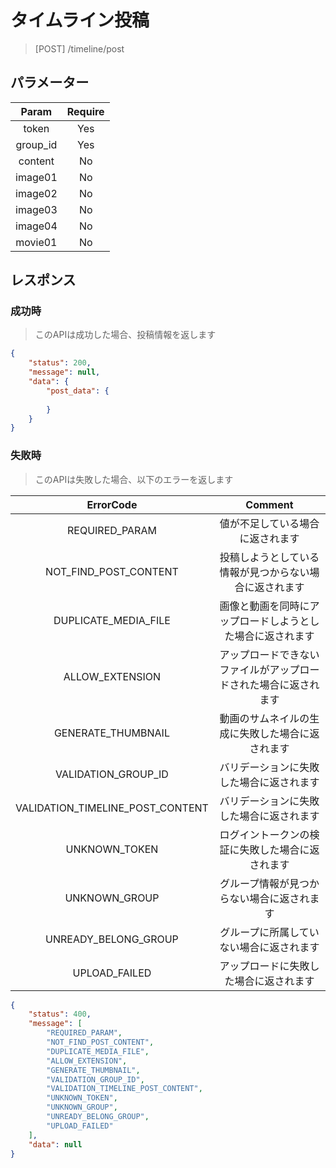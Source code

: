 # タイムライン投稿
> [POST] /timeline/post
## パラメーター

|   Param  | Require |
|:--------:|:-------:|
|   token  |   Yes   |
| group_id |   Yes   |
|  content |    No   |
|  image01 |    No   |
|  image02 |    No   |
|  image03 |    No   |
|  image04 |    No   |
|  movie01 |    No   |
## レスポンス
### 成功時
> このAPIは成功した場合、投稿情報を返します
```JSON
{
    "status": 200,
    "message": null,
    "data": {
        "post_data": {
            
        }
    }
}
```
### 失敗時
> このAPIは失敗した場合、以下のエラーを返します

|             ErrorCode            |                              Comment                             |
|:--------------------------------:|:----------------------------------------------------------------:|
|          REQUIRED_PARAM          |                 値が不足している場合に返されます                 |
|       NOT_FIND_POST_CONTENT      |      投稿しようとしている情報が見つからない場合に返されます      |
|       DUPLICATE_MEDIA_FILE       |    画像と動画を同時にアップロードしようとした場合に返されます    |
|          ALLOW_EXTENSION         | アップロードできないファイルがアップロードされた場合に返されます |
|        GENERATE_THUMBNAIL        |         動画のサムネイルの生成に失敗した場合に返されます         |
|        VALIDATION_GROUP_ID       |             バリデーションに失敗した場合に返されます             |
| VALIDATION_TIMELINE_POST_CONTENT |             バリデーションに失敗した場合に返されます             |
|           UNKNOWN_TOKEN          |         ログイントークンの検証に失敗した場合に返されます         |
| UNKNOWN_GROUP                    | グループ情報が見つからない場合に返されます                       |
| UNREADY_BELONG_GROUP             | グループに所属していない場合に返されます                         |
| UPLOAD_FAILED                    | アップロードに失敗した場合に返されます                           |
``` JSON
{
    "status": 400,
    "message": [
        "REQUIRED_PARAM",
        "NOT_FIND_POST_CONTENT",
        "DUPLICATE_MEDIA_FILE",
        "ALLOW_EXTENSION",
        "GENERATE_THUMBNAIL",
        "VALIDATION_GROUP_ID",
        "VALIDATION_TIMELINE_POST_CONTENT",
        "UNKNOWN_TOKEN",
        "UNKNOWN_GROUP",
        "UNREADY_BELONG_GROUP",
        "UPLOAD_FAILED"
    ],
    "data": null
}
```